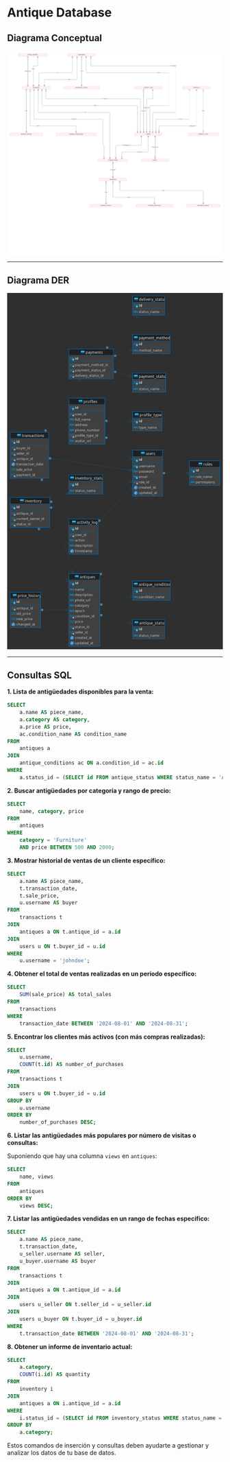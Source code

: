 # Antique Database

## Diagrama Conceptual

![](/img/antiques.png)

---

## Diagrama DER

![](/img/antique_market.png)

---

## Consultas SQL

**1. Lista de antigüedades disponibles para la venta:**

```sql
SELECT 
    a.name AS piece_name,
    a.category AS category,
    a.price AS price,
    ac.condition_name AS condition_name
FROM 
    antiques a
JOIN 
    antique_conditions ac ON a.condition_id = ac.id
WHERE 
    a.status_id = (SELECT id FROM antique_status WHERE status_name = 'Available');
```

**2. Buscar antigüedades por categoría y rango de precio:**

```sql
SELECT 
    name, category, price
FROM 
    antiques
WHERE 
    category = 'Furniture' 
    AND price BETWEEN 500 AND 2000;
```

**3. Mostrar historial de ventas de un cliente específico:**

```sql
SELECT 
    a.name AS piece_name,
    t.transaction_date,
    t.sale_price,
    u.username AS buyer
FROM 
    transactions t
JOIN 
    antiques a ON t.antique_id = a.id
JOIN 
    users u ON t.buyer_id = u.id
WHERE 
    u.username = 'johndoe';
```

**4. Obtener el total de ventas realizadas en un periodo específico:**

```sql
SELECT 
    SUM(sale_price) AS total_sales
FROM 
    transactions
WHERE 
    transaction_date BETWEEN '2024-08-01' AND '2024-08-31';
```

**5. Encontrar los clientes más activos (con más compras realizadas):**

```sql
SELECT 
    u.username,
    COUNT(t.id) AS number_of_purchases
FROM 
    transactions t
JOIN 
    users u ON t.buyer_id = u.id
GROUP BY 
    u.username
ORDER BY 
    number_of_purchases DESC;
```

**6. Listar las antigüedades más populares por número de visitas o consultas:**

Suponiendo que hay una columna `views` en `antiques`:

```sql
SELECT 
    name, views
FROM 
    antiques
ORDER BY 
    views DESC;
```

**7. Listar las antigüedades vendidas en un rango de fechas específico:**

```sql
SELECT 
    a.name AS piece_name,
    t.transaction_date,
    u_seller.username AS seller,
    u_buyer.username AS buyer
FROM 
    transactions t
JOIN 
    antiques a ON t.antique_id = a.id
JOIN 
    users u_seller ON t.seller_id = u_seller.id
JOIN 
    users u_buyer ON t.buyer_id = u_buyer.id
WHERE 
    t.transaction_date BETWEEN '2024-08-01' AND '2024-08-31';
```

**8. Obtener un informe de inventario actual:**

```sql
SELECT 
    a.category,
    COUNT(i.id) AS quantity
FROM 
    inventory i
JOIN 
    antiques a ON i.antique_id = a.id
WHERE 
    i.status_id = (SELECT id FROM inventory_status WHERE status_name = 'In Stock')
GROUP BY 
    a.category;
```

Estos comandos de inserción y consultas deben ayudarte a gestionar y analizar los datos de tu base de datos.
